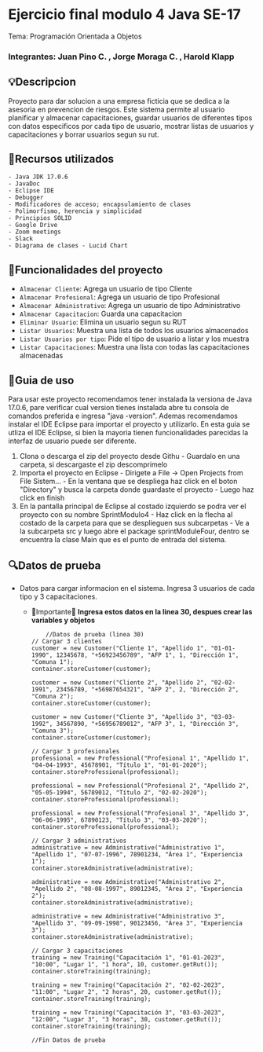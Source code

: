 # Ejercicio final modulo 4 Java SE-17
Tema: Programación Orientada a Objetos
### Integrantes:  Juan Pino C. , Jorge Moraga C. , Harold Klapp

## :bulb:Descripcion 
  Proyecto para dar solucion a una empresa ficticia que se dedica a la asesoria en prevencion de riesgos. Este sistema permite al usuario planificar y almacenar capacitaciones, guardar usuarios de diferentes tipos con datos especificos por cada tipo de usuario, mostrar listas de usuarios y capacitaciones y borrar usuarios segun su rut.

## :wrench:Recursos utilizados
	- Java JDK 17.0.6
	- JavaDoc
	- Eclipse IDE
	- Debugger
	- Modificadores de acceso; encapsulamiento de clases
	- Polimorfismo, herencia y simplicidad
	- Principios SOLID
	- Google Drive
	- Zoom meetings
	- Slack
	- Diagrama de clases - Lucid Chart

## :hammer:Funcionalidades del proyecto
  - `Almacenar Cliente`: Agrega un usuario de tipo Cliente
  - `Almacenar Profesional`: Agrega un usuario de tipo Profesional
  - `Almacenar Administrativo`: Agrega un usuario de tipo Administrativo
  - `Almacenar Capacitacion`: Guarda una capacitacion
  - `Eliminar Usuario`: Elimina un usuario segun su RUT
  - `Listar Usuarios`: Muestra una lista de todos los usuarios almacenados
  - `Listar Usuarios por tipo`: Pide el tipo de usuario a listar y los muestra
  - `Listar Capacitaciones`: Muestra una lista con todas las capacitaciones almacenadas

## :notebook:Guia de uso
Para usar este proyecto recomendamos tener instalada la versiona de Java 17.0.6, pare verificar cual version tienes instalada abre tu consola de comandos preferida e ingresa "java -version". Ademas recomendamos instalar el IDE Eclipse para importar el proyecto y utilizarlo. En esta guia se utliza el IDE Eclipse, si bien la mayoria tienen funcionalidades parecidas la interfaz de usuario puede ser diferente.

1. Clona o descarga el zip del proyecto desde Githu
		-	Guardalo en una carpeta, si descargaste el zip descomprimelo
2. Importa el proyecto en Eclipse
		-	Dirigete a File -> Open Projects from File Sistem...
		-	En la ventana que se despliega haz click en el boton "Directory" y busca la carpeta donde guardaste el proyecto
		-	Luego haz click en finish
3. En la pantalla principal de Eclipse al costado izquierdo se podra ver el proyecto con su nombre SprintModulo4
		-	Haz click en la flecha al costado de la carpeta para que se desplieguen sus subcarpetas
		-	Ve a la subcarpeta src y luego abre el package sprintModuleFour, dentro se encuentra la clase Main que es el punto de entrada del sistema.
		
## :mag:Datos de prueba 
-	Datos para cargar informacion en el sistema. Ingresa 3 usuarios de cada tipo y 3 capacitaciones.

	- :construction:Importante:construction:
	**Ingresa estos datos en la linea 30, despues crear las variables y objetos**
	
	    ```
			//Datos de prueba (linea 30)
        // Cargar 3 clientes
        customer = new Customer("Cliente 1", "Apellido 1", "01-01-1990", 12345678, "+56923456789", "AFP 1", 1, "Dirección 1", "Comuna 1");
        container.storeCustomer(customer);

        customer = new Customer("Cliente 2", "Apellido 2", "02-02-1991", 23456789, "+56987654321", "AFP 2", 2, "Dirección 2", "Comuna 2");
        container.storeCustomer(customer);

        customer = new Customer("Cliente 3", "Apellido 3", "03-03-1992", 34567890, "+56956789012", "AFP 3", 1, "Dirección 3", "Comuna 3");
        container.storeCustomer(customer);

        // Cargar 3 profesionales
        professional = new Professional("Profesional 1", "Apellido 1", "04-04-1993", 45678901, "Título 1", "01-01-2020");
        container.storeProfessional(professional);

        professional = new Professional("Profesional 2", "Apellido 2", "05-05-1994", 56789012, "Título 2", "02-02-2020");
        container.storeProfessional(professional);

        professional = new Professional("Profesional 3", "Apellido 3", "06-06-1995", 67890123, "Título 3", "03-03-2020");
        container.storeProfessional(professional);

        // Cargar 3 administrativos
        administrative = new Administrative("Administrativo 1", "Apellido 1", "07-07-1996", 78901234, "Área 1", "Experiencia 1");
        container.storeAdministrative(administrative);

        administrative = new Administrative("Administrativo 2", "Apellido 2", "08-08-1997", 89012345, "Área 2", "Experiencia 2");
        container.storeAdministrative(administrative);

        administrative = new Administrative("Administrativo 3", "Apellido 3", "09-09-1998", 90123456, "Área 3", "Experiencia 3");
        container.storeAdministrative(administrative);

        // Cargar 3 capacitaciones
        training = new Training("Capacitación 1", "01-01-2023", "10:00", "Lugar 1", "1 hora", 10, customer.getRut());
        container.storeTraining(training);

        training = new Training("Capacitación 2", "02-02-2023", "11:00", "Lugar 2", "2 horas", 20, customer.getRut());
        container.storeTraining(training);

        training = new Training("Capacitación 3", "03-03-2023", "12:00", "Lugar 3", "3 horas", 30, customer.getRut());
        container.storeTraining(training);

    	//Fin Datos de prueba



